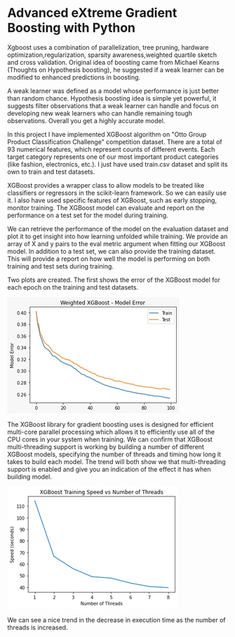 # Advanced eXtreme Gradient Boosting with Python

Xgboost uses a combination of parallelization, tree pruning, hardware optimization,regularization, sparsity awareness,weighted quartile sketch and cross validation. Original idea of boosting came from Michael Kearns (Thoughts on Hypothesis boosting), he suggested if a weak learner can be modified to enhanced predictions in boosting.

A weak learner was defined as a model whose performance is just better than random chance. Hypothesis boosting idea is simple yet powerful, it suggests filter observations that a weak learner can handle and focus on developing new weak learners who can handle remaining tough observations. Overall you get a highly accurate model.

In this project I have implemented XGBoost algorithm on  "Otto Group Product Classification Challenge" competition dataset. There are a total of 93 numerical features, which represent counts of different events. Each target category represents one of our most important product categories (like fashion, electronics, etc.). I just have used train.csv dataset and split its own to train and test datasets.

XGBoost provides a wrapper class to allow models to be treated like classifiers or regressors in the scikit-learn framework. So we can easily use it. I also have used specific features of XGBoost, such as early stopping, monitor training. The XGBoost model can evaluate and report on the performance on a test set for the model
during training. 

We can retrieve the performance of the model on the evaluation dataset and plot it to get
insight into how learning unfolded while training. We provide an array of X and y pairs to the
eval metric argument when fitting our XGBoost model. In addition to a test set, we can also
provide the training dataset. This will provide a report on how well the model is performing on
both training and test sets during training. 

Two plots are created. The first shows the error of the XGBoost model for
each epoch on the training and test datasets.


![alt text](https://github.com/NijatZeynalov/Advanced-eXtreme-Gradient-Boosting-with-Python/blob/main/img/model_error.jpeg?raw=true)


The XGBoost library for gradient boosting uses is designed for efficient multi-core parallel processing which allows it to efficiently use all of the CPU cores in your system when training. We can confirm that XGBoost multi-threading support is working by building a
number of different XGBoost models, specifying the number of threads and timing how long
it takes to build each model. The trend will both show we that multi-threading support is
enabled and give you an indication of the effect it has when building model.

![alt text](https://github.com/NijatZeynalov/Advanced-eXtreme-Gradient-Boosting-with-Python/blob/main/img/model_performance.png?raw=true)



We can see a nice trend in the decrease in execution time as the number of threads is
increased. 

